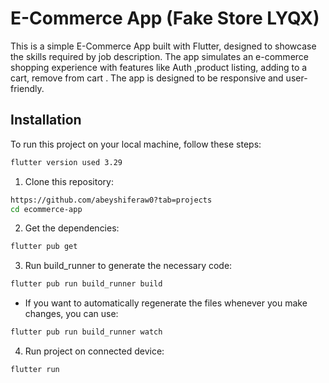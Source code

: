 # E-Commerce App (Fake Store LYQX)

This is a simple E-Commerce App built with Flutter, designed to showcase the skills required by job description. The app simulates an e-commerce shopping experience with features like Auth ,product listing, adding to a cart, remove from cart . The app is designed to be responsive and user-friendly.

## Installation

To run this project on your local machine, follow these steps:

```bash
flutter version used 3.29
```

1. Clone this repository:
```bash
https://github.com/abeyshiferaw0?tab=projects
cd ecommerce-app
```
2. Get the dependencies:
```bash
flutter pub get
```
3. Run build_runner to generate the necessary code:
```bash
flutter pub run build_runner build
```
- If you want to automatically regenerate the files whenever you make changes, you can use:
```bash
flutter pub run build_runner watch
```

4. Run project on connected device:
```bash
flutter run
```
